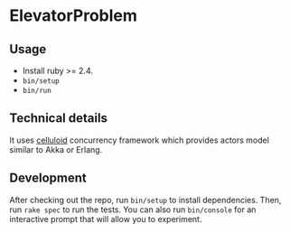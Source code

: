 # ElevatorProblem

## Usage

- Install ruby >= 2.4.
- `bin/setup`
- `bin/run`

## Technical details

It uses [celluloid](https://github.com/celluloid/celluloid) concurrency framework
which provides actors model similar to Akka or Erlang.

## Development

After checking out the repo, run `bin/setup` to install dependencies.
Then, run `rake spec` to run the tests. You can also run `bin/console`
for an interactive prompt that will allow you to experiment.

